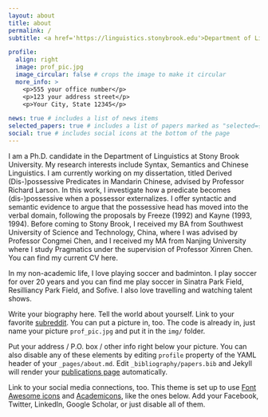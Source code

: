 ```yaml
---
layout: about
title: about
permalink: /
subtitle: <a href='https://linguistics.stonybrook.edu'>Department of Linguistics, Stony Brook University</a>. 100 Nicolls Road, Stony Brook, NY 11794-4376.

profile:
  align: right
  image: prof_pic.jpg
  image_circular: false # crops the image to make it circular
  more_info: >
    <p>555 your office number</p>
    <p>123 your address street</p>
    <p>Your City, State 12345</p>

news: true # includes a list of news items
selected_papers: true # includes a list of papers marked as "selected={true}"
social: true # includes social icons at the bottom of the page
---
```


I am a Ph.D. candidate in the Department of Linguistics at Stony Brook University. My research interests include Syntax, Semantics and Chinese Linguistics. I am currently working on my dissertation, titled Derived (Dis-)possessive Predicates in Mandarin Chinese, advised by Professor Richard Larson. In this work, I investigate how a predicate becomes (dis-)possessive when a possessor externalizes. I offer syntactic and semantic evidence to argue that the possessive head has moved into the verbal domain, following the proposals by Freeze (1992) and Kayne (1993, 1994). Before coming to Stony Brook, I received my BA from Southwest University of Science and Technology, China, where I was advised by Professor Congmei Chen, and I received my MA from Nanjing University where I study Pragmatics under the supervision of Professor Xinren Chen. You can find my current CV here.

In my non-academic life, I love playing soccer and badminton. I play soccer for over 20 years and you can find me play soccer in Sinatra Park Field, Resilliancy Park Field, and Sofive. I also love travelling and watching talent shows.

Write your biography here. Tell the world about yourself. Link to your favorite [subreddit](http://reddit.com). You can put a picture in, too. The code is already in, just name your picture `prof_pic.jpg` and put it in the `img/` folder.

Put your address / P.O. box / other info right below your picture. You can also disable any of these elements by editing `profile` property of the YAML header of your `_pages/about.md`. Edit `_bibliography/papers.bib` and Jekyll will render your [publications page](/al-folio/publications/) automatically.

Link to your social media connections, too. This theme is set up to use [Font Awesome icons](https://fontawesome.com/) and [Academicons](https://jpswalsh.github.io/academicons/), like the ones below. Add your Facebook, Twitter, LinkedIn, Google Scholar, or just disable all of them.
